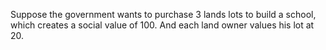 Suppose the government wants to purchase 3 lands lots to build a school, which creates a social value of 100. And each land owner values his lot at 20.
